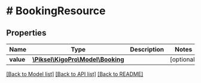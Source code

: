 # # BookingResource

## Properties

Name | Type | Description | Notes
------------ | ------------- | ------------- | -------------
**value** | [**\Piksel\KigoPro\Model\Booking**](Booking.md) |  | [optional]

[[Back to Model list]](../../README.md#models) [[Back to API list]](../../README.md#endpoints) [[Back to README]](../../README.md)

